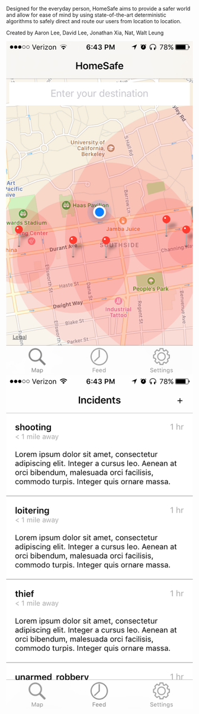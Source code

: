 Designed for the everyday person, HomeSafe aims to provide a safer world and allow for ease of mind by using state-of-the-art deterministic algorithms to safely direct and route our users from location to location.

Created by Aaron Lee, David Lee, Jonathan Xia, Nat, Walt Leung

![app screenshots](Resources/screenshot1.png)
![app screenshots](Resources/screenshot2.png)
